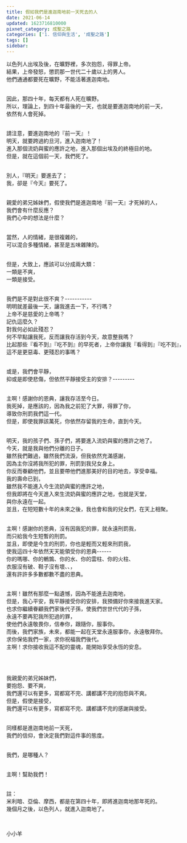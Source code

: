 ```yaml
---
title: 假如我們是進迦南地前一天死去的人
date: 2021-06-14
updated: 1623716810000
pixnet_category: 成聖之路
categories: ['1. 信仰與生活', '成聖之路']
tags: []
sidebar: 
---
```


<p>以色列人出埃及後，在曠野裡，多次抱怨，得罪上帝。<br/>
結果，上帝發怒，懲罰那一世代二十歲以上的男人。<br/>
他們通通都要死在曠野，不能活著進迦南地。</p>
<p><br/>
因此，那四十年，每天都有人死在曠野。<br/>
所以，理論上，到四十年最後的一天，也就是要進迦南地的前一天，<br/>
依然有人會死掉。</p>
<p><br/>
請注意，要進迦南地的『前一天』！<br/>
明天，就要跨過約旦河，進入迦南地了！<br/>
進入那個流奶與蜜的應許之地，進入那個出埃及的終極目的地。<br/>
但是，就在這個前一天，我們死了。</p>
<p><br/>
別人，『明天』要進去了；<br/>
我，卻是『今天』要死了。</p>
<p><br/>
親愛的弟兄姊妹們，假使我們是進迦南地『前一天』才死掉的人，<br/>
我們會有什麼反應？<br/>
我們心中的想法是什麼？</p>
<p><br/>
當然，人的情緒，是很複雜的，<br/>
可以混合多種情緒，甚至是五味雜陳的。</p>
<p><br/>
但是，大致上，應該可以分成兩大類：<br/>
一類是不爽，<br/>
一類是接受。</p>
<p><br/>
我們是不是對此很不爽？-----------<br/>
明明就差最後一天，讓我進去一下，不行嗎？<br/>
上帝不是慈愛的上帝嗎？<br/>
記仇這麼久？<br/>
對我何必如此殘忍？<br/>
何不早點讓我死，反而讓我存活到今天，故意整我嗎？<br/>
比起那些『看不到』『吃不到』的早死者，上帝你讓我『看得到』『吃不到』，<br/>
這不是更惡毒、更殘忍的事嗎？</p>
<p><br/>
或是，我們會平靜，<br/>
抑或是即使悲傷，但依然平靜接受主的安排？---------</p>
<p><br/>
主啊！感謝你的恩典，讓我存活至今日。<br/>
我死掉，是應該的，因為我之前犯了大罪，得罪了你，<br/>
導致你刑罰我們這一代。<br/>
但是，即使我罪該萬死，你依然存留我的生命，直到今天。</p>
<p><br/>
明天，我的孩子們、孫子們，將要進入流奶與蜜的應許之地了。<br/>
今天，就是我與他們分離的日子。<br/>
雖然我們難過，雖然我們流淚，但我依然充滿感謝，<br/>
因為主你沒將我所犯的罪，刑罰到我兒女身上。<br/>
你反而眷顧他們，並且要帶他們進那美好的目的地去，享受幸福。<br/>
我的壽命已到，<br/>
雖然我不能進入今生流奶與蜜的應許之地，<br/>
但我即將在今天進入來生流奶與蜜的應許之地，也就是天堂，<br/>
與你永遠在一起。<br/>
並且，在短短數十年的未來之後，我也會和我的兒女們，在天上相聚。</p>
<p><br/>
主啊！感謝你的恩典，沒有因我犯的罪，就永遠刑罰我，<br/>
而只給我今生短暫的刑罰。<br/>
並且，即使是今生的刑罰，你也是輕而又輕來刑罰我，<br/>
使我這四十年依然天天能領受你的恩典------<br/>
你的嗎哪、你的鵪鶉、你的水、你的雲柱、你的火柱、<br/>
衣服沒有破、鞋子沒有壞、、，<br/>
還有許許多多數都數不盡的恩典。</p>
<p><br/>
主啊！雖然有那麼一點遺憾，因為不能進去迦南地，<br/>
但是，我心平安，我平靜接受你的安排，我預備好你來接我進天家。<br/>
也求你繼續眷顧我們家後代子孫，使我們世世代代的子孫，<br/>
永遠不要再犯我所犯過的罪，<br/>
使他們永遠敬畏你，信奉你，跟隨你，服事你。<br/>
而後，我們家族，未來，都能一起在天堂永遠服事你，永遠敬拜你。<br/>
求你保佑我們一家，求你祝福我們後代。<br/>
主啊！求你接收我這不配的靈魂，能開始享受永恆的安息。</p>
<p> </p>
<p><br/>
我親愛的弟兄姊妹們，<br/>
要抱怨、要不爽，<br/>
我們還可以有更多，寫都寫不完、講都講不完的抱怨與不爽。<br/>
但是，假使是接受，<br/>
我們還可以有更多，寫都寫不完、講都講不完的感謝與接受。</p>
<p><br/>
同樣都是進迦南地前一天死，<br/>
我們的信仰，會決定我們對這件事的態度。</p>
<p><br/>
我們，是哪種人？</p>
<p><br/>
主啊！幫助我們！</p>
<p><br/>
註：<br/>
米利暗、亞倫、摩西，都是在第四十年，即將進迦南地那年死的。<br/>
幾個月之後，以色列人，就進入迦南地了。</p>
<p> </p>
<p>小小羊</p>
<p> </p>
